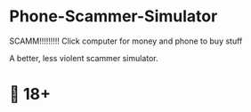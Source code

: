 # Phone-Scammer-Simulator
SCAMM!!!!!!!!! Click computer for money and phone to buy stuff

A better, less violent scammer simulator.

# 🔞 18+
